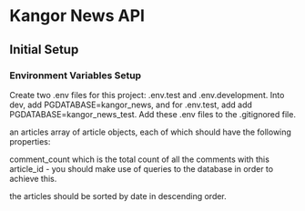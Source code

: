 # Kangor News API

## Initial Setup

### Environment Variables Setup

 Create two .env files for this project: .env.test and .env.development. Into dev, add PGDATABASE=kangor_news, and for .env.test, add add PGDATABASE=kangor_news_test. Add these .env files to the .gitignored file.

 an articles array of article objects, each of which should have the following properties:

comment_count which is the total count of all the comments with this article_id - you should make use of queries to the database in order to achieve this.

the articles should be sorted by date in descending order.

<!-- Responds with:

    an array of comments for the given article_id of which each comment should have the following properties:
        comment_id
        votes
        created_at
        author
        body
        article_id
    comments should be served with the most recent comments first
 -->
